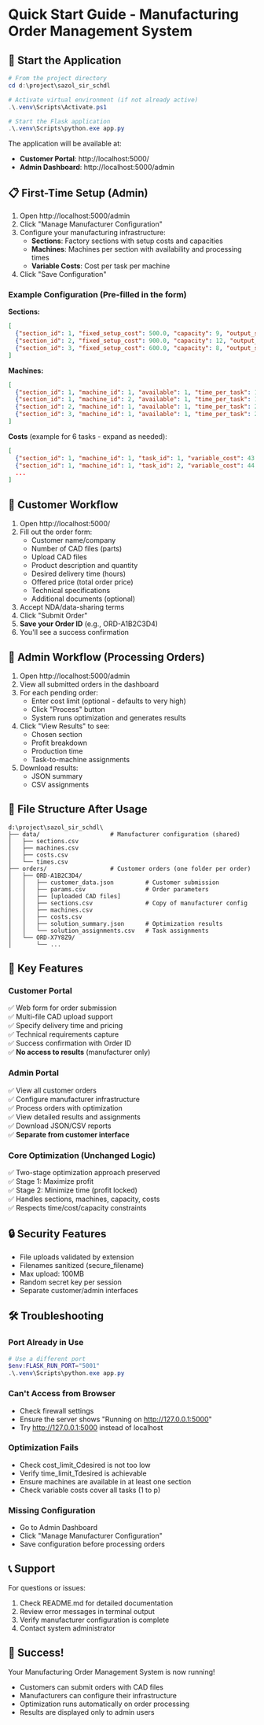 # Quick Start Guide - Manufacturing Order Management System

## 🚀 Start the Application

```powershell
# From the project directory
cd d:\project\sazol_sir_schdl

# Activate virtual environment (if not already active)
.\.venv\Scripts\Activate.ps1

# Start the Flask application
.\.venv\Scripts\python.exe app.py
```

The application will be available at:
- **Customer Portal**: http://localhost:5000/
- **Admin Dashboard**: http://localhost:5000/admin

## 📋 First-Time Setup (Admin)

1. Open http://localhost:5000/admin
2. Click "Manage Manufacturer Configuration"
3. Configure your manufacturing infrastructure:
   - **Sections**: Factory sections with setup costs and capacities
   - **Machines**: Machines per section with availability and processing times
   - **Variable Costs**: Cost per task per machine
4. Click "Save Configuration"

### Example Configuration (Pre-filled in the form)

**Sections:**
```json
[
  {"section_id": 1, "fixed_setup_cost": 500.0, "capacity": 9, "output_score_optional": 100.0},
  {"section_id": 2, "fixed_setup_cost": 900.0, "capacity": 12, "output_score_optional": 130.0},
  {"section_id": 3, "fixed_setup_cost": 600.0, "capacity": 8, "output_score_optional": 110.0}
]
```

**Machines:**
```json
[
  {"section_id": 1, "machine_id": 1, "available": 1, "time_per_task": 1.7},
  {"section_id": 1, "machine_id": 2, "available": 1, "time_per_task": 1.85},
  {"section_id": 2, "machine_id": 1, "available": 1, "time_per_task": 2.0},
  {"section_id": 3, "machine_id": 1, "available": 1, "time_per_task": 2.3}
]
```

**Costs** (example for 6 tasks - expand as needed):
```json
[
  {"section_id": 1, "machine_id": 1, "task_id": 1, "variable_cost": 43.5},
  {"section_id": 1, "machine_id": 1, "task_id": 2, "variable_cost": 44.2},
  ...
]
```

## 👤 Customer Workflow

1. Open http://localhost:5000/
2. Fill out the order form:
   - Customer name/company
   - Number of CAD files (parts)
   - Upload CAD files
   - Product description and quantity
   - Desired delivery time (hours)
   - Offered price (total order price)
   - Technical specifications
   - Additional documents (optional)
3. Accept NDA/data-sharing terms
4. Click "Submit Order"
5. **Save your Order ID** (e.g., ORD-A1B2C3D4)
6. You'll see a success confirmation

## 🔧 Admin Workflow (Processing Orders)

1. Open http://localhost:5000/admin
2. View all submitted orders in the dashboard
3. For each pending order:
   - Enter cost limit (optional - defaults to very high)
   - Click "Process" button
   - System runs optimization and generates results
4. Click "View Results" to see:
   - Chosen section
   - Profit breakdown
   - Production time
   - Task-to-machine assignments
5. Download results:
   - JSON summary
   - CSV assignments

## 📁 File Structure After Usage

```
d:\project\sazol_sir_schdl\
├── data/                    # Manufacturer configuration (shared)
│   ├── sections.csv
│   ├── machines.csv
│   ├── costs.csv
│   └── times.csv
├── orders/                  # Customer orders (one folder per order)
│   ├── ORD-A1B2C3D4/
│   │   ├── customer_data.json         # Customer submission
│   │   ├── params.csv                 # Order parameters
│   │   ├── [uploaded CAD files]
│   │   ├── sections.csv               # Copy of manufacturer config
│   │   ├── machines.csv
│   │   ├── costs.csv
│   │   ├── solution_summary.json      # Optimization results
│   │   └── solution_assignments.csv   # Task assignments
│   └── ORD-X7Y8Z9/
│       └── ...
```

## 🎯 Key Features

### Customer Portal
✅ Web form for order submission  
✅ Multi-file CAD upload support  
✅ Specify delivery time and pricing  
✅ Technical requirements capture  
✅ Success confirmation with Order ID  
✅ **No access to results** (manufacturer only)

### Admin Portal
✅ View all customer orders  
✅ Configure manufacturer infrastructure  
✅ Process orders with optimization  
✅ View detailed results and assignments  
✅ Download JSON/CSV reports  
✅ **Separate from customer interface**

### Core Optimization (Unchanged Logic)
✅ Two-stage optimization approach preserved  
✅ Stage 1: Maximize profit  
✅ Stage 2: Minimize time (profit locked)  
✅ Handles sections, machines, capacity, costs  
✅ Respects time/cost/capacity constraints

## 🔒 Security Features

- File uploads validated by extension
- Filenames sanitized (secure_filename)
- Max upload: 100MB
- Random secret key per session
- Separate customer/admin interfaces

## 🛠️ Troubleshooting

### Port Already in Use
```powershell
# Use a different port
$env:FLASK_RUN_PORT="5001"
.\.venv\Scripts\python.exe app.py
```

### Can't Access from Browser
- Check firewall settings
- Ensure the server shows "Running on http://127.0.0.1:5000"
- Try http://127.0.0.1:5000 instead of localhost

### Optimization Fails
- Check cost_limit_Cdesired is not too low
- Verify time_limit_Tdesired is achievable
- Ensure machines are available in at least one section
- Check variable costs cover all tasks (1 to p)

### Missing Configuration
- Go to Admin Dashboard
- Click "Manage Manufacturer Configuration"
- Save configuration before processing orders

## 📞 Support

For questions or issues:
1. Check README.md for detailed documentation
2. Review error messages in terminal output
3. Verify manufacturer configuration is complete
4. Contact system administrator

## 🎉 Success!

Your Manufacturing Order Management System is now running!
- Customers can submit orders with CAD files
- Manufacturers can configure their infrastructure
- Optimization runs automatically on order processing
- Results are displayed only to admin users
